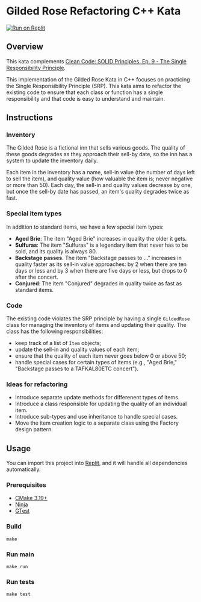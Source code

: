 # Gilded Rose Refactoring C++ Kata

[![Run on Replit](https://replit.com/badge/github/Coding-Cuddles/gilded-rose-refactoring-cpp-kata)](https://replit.com/new/github/Coding-Cuddles/gilded-rose-refactoring-cpp-kata)

## Overview

This kata complements [Clean Code: SOLID Principles, Ep. 9 - The Single Responsibility Principle](https://cleancoders.com/episode/clean-code-episode-9).

This implementation of the Gilded Rose Kata in C++ focuses on practicing the
Single Responsibility Principle (SRP). This kata aims to refactor the existing
code to ensure that each class or function has a single responsibility and that
code is easy to understand and maintain.

## Instructions

### Inventory

The Gilded Rose is a fictional inn that sells various goods. The quality of
these goods degrades as they approach their sell-by date, so the inn has a
system to update the inventory daily.

Each item in the inventory has a name, sell-in value (the number of days left
to sell the item), and quality value (how valuable the item is; never negative
or more than 50). Each day, the sell-in and quality values decrease by one, but
once the sell-by date has passed, an item's quality degrades twice as fast.

### Special item types

In addition to standard items, we have a few special item types:

  * **Aged Brie**: The item "Aged Brie" increases in quality the older it gets.
  * **Sulfuras**: The item "Sulfuras" is a legendary item that never has to be
    sold, and its quality is always 80.
  * **Backstage passes**. The item "Backstage passes to ..." increases in quality
    faster as its sell-in value approaches: by 2 when there are ten days or less
    and by 3 when there are five days or less, but drops to 0 after the concert.
  * **Conjured**: The item "Conjured" degrades in quality twice as fast as
    standard items.

### Code

The existing code violates the SRP principle by having a single `GildedRose`
class for managing the inventory of items and updating their quality. The class
has the following responsibilities:

  * keep track of a list of `Item` objects;
  * update the sell-in and quality values of each item;
  * ensure that the quality of each item never goes below 0 or above 50;
  * handle special cases for certain types of items (e.g., "Aged Brie,"
    "Backstage passes to a TAFKAL80ETC concert").

### Ideas for refactoring

* Introduce separate update methods for differenent types of items.
* Introduce a class responsible for updating the quality of an individual item.
* Introduce sub-types and use inheritance to handle special cases.
* Move the item creation logic to a separate class using the Factory design
  pattern.

## Usage

You can import this project into [Replit](https://replit.com), and it will
handle all dependencies automatically.

### Prerequisites

* [CMake 3.19+](https://cmake.org)
* [Ninja](https://ninja-build.org)
* [GTest](https://github.com/google/googletest)

### Build

```console
make
```

### Run main

```console
make run
```

### Run tests

```console
make test
```

